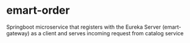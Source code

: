 # emart-order
Springboot microservice that registers with the Eureka Server (emart-gateway) as a client and serves incoming request from catalog service
